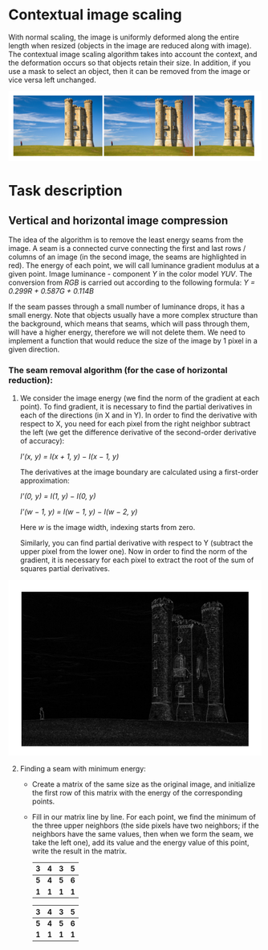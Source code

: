 # Contextual image scaling
With normal scaling, the image is uniformly deformed along the entire length when resized (objects in the image are reduced along with image). The contextual image scaling algorithm takes into account the context, and the deformation occurs so that
objects retain their size. In addition, if you use a mask to select an object, then it can be removed from the image or vice versa left unchanged.

![seams](https://github.com/sibsonya/CV_Scaling/blob/master/seams.png)
# Task description
## Vertical and horizontal image compression
The idea of the algorithm is to remove the least energy seams from the image. A seam is a connected curve connecting the first and last rows / columns of an image (in the second image, the seams are highlighted in red). The energy of each point, we will call luminance gradient modulus at a given point. Image luminance - component *Y* in the color model *YUV*. The conversion from *RGB* is carried out according to the following formula: *Y = 0.299R + 0.587G + 0.114B*

If the seam passes through a small number of luminance drops, it has a small energy. Note that objects usually have a more complex structure than the background, which means that seams, which will pass through them, will have a higher energy, therefore we will not delete them. We need to implement a function that would reduce the size of the image by 1 pixel in a given direction.
### The seam removal algorithm (for the case of horizontal reduction):
1. We consider the image energy (we find the norm of the gradient at each point). To find gradient, it is necessary to find the partial derivatives in each of the directions (in X and in Y). In order to find the derivative with respect to X, you need for each pixel from the right neighbor subtract the left (we get the difference derivative of the second-order derivative of accuracy): 

   *I'(x, y) = I(x + 1, y) − I(x − 1, y)* 

   The derivatives at the image boundary are calculated using a first-order approximation:

   *I'(0, y) = I(1, y) − I(0, y)*

   *I'(w − 1, y) = I(w − 1, y) − I(w − 2, y)*

   Here *w* is the image width, indexing starts from zero. 

   Similarly, you can find partial derivative with respect to Y (subtract the upper pixel from the lower one). Now in order to
find the norm of the gradient, it is necessary for each pixel to extract the root of the sum of squares partial derivatives.

![borders](https://github.com/sibsonya/CV_Scaling/blob/master/borders.png)

2. Finding a seam with minimum energy:
   - Create a matrix of the same size as the original image, and initialize the first row of this matrix with the energy of the corresponding points.
   - Fill in our matrix line by line. For each point, we find the minimum of the three upper neighbors (the side pixels have two neighbors; if the neighbors have the same values, then when we form the seam, we take the left one), add its value and the energy value of this point, write the result in the matrix.
   

      | 3 | 4 | 3 | 5 |                            
      |---|---|---|---|                            
      | **5** | **4** | **5** | **6** |           
      | **1** | **1** | **1** | **1** |
      
      
      | 3 | 4 | 3 | 5 |                            
      |---|---|---|---|                            
      | **5** | **4** | **5** | **6** |           
      | **1** | **1** | **1** | **1** |
